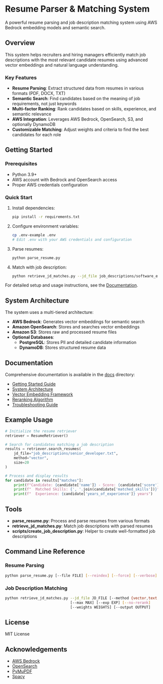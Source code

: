 # Resume Parser & Matching System

A powerful resume parsing and job description matching system using AWS Bedrock embedding models and semantic search.

## Overview

This system helps recruiters and hiring managers efficiently match job descriptions with the most relevant candidate resumes using advanced vector embeddings and natural language understanding.

### Key Features

- **Resume Parsing**: Extract structured data from resumes in various formats (PDF, DOCX, TXT)
- **Semantic Search**: Find candidates based on the meaning of job requirements, not just keywords
- **Multi-factor Ranking**: Rank candidates based on skills, experience, and semantic relevance
- **AWS Integration**: Leverages AWS Bedrock, OpenSearch, S3, and optionally DynamoDB
- **Customizable Matching**: Adjust weights and criteria to find the best candidates for each role

## Getting Started

### Prerequisites

- Python 3.9+
- AWS account with Bedrock and OpenSearch access
- Proper AWS credentials configuration

### Quick Start

1. Install dependencies:
   ```bash
   pip install -r requirements.txt
   ```

2. Configure environment variables:
   ```bash
   cp .env-example .env
   # Edit .env with your AWS credentials and configuration
   ```

3. Parse resumes:
   ```bash
   python parse_resume.py
   ```

4. Match with job description:
   ```bash
   python retrieve_jd_matches.py --jd_file job_descriptions/software_engineer.txt
   ```

For detailed setup and usage instructions, see the [Documentation](./docs/README.md).

## System Architecture

The system uses a multi-tiered architecture:

- **AWS Bedrock**: Generates vector embeddings for semantic search
- **Amazon OpenSearch**: Stores and searches vector embeddings
- **Amazon S3**: Stores raw and processed resume files
- **Optional Databases**:
  - **PostgreSQL**: Stores PII and detailed candidate information
  - **DynamoDB**: Stores structured resume data

## Documentation

Comprehensive documentation is available in the [docs](./docs/README.md) directory:

- [Getting Started Guide](./docs/user-guides/getting-started.md)
- [System Architecture](./docs/architecture/system-architecture.md)
- [Vector Embedding Framework](./docs/technical-docs/vector-embedding-framework.md)
- [Reranking Algorithm](./docs/technical-docs/reranking-algorithm.md)
- [Troubleshooting Guide](./docs/troubleshooting/common-issues.md)

## Example Usage

```python
# Initialize the resume retriever
retriever = ResumeRetriever()

# Search for candidates matching a job description
results = retriever.search_resumes(
    jd_file="job_descriptions/senior_developer.txt",
    method="vector",
    size=20
)

# Process and display results
for candidate in results["matches"]:
    print(f"Candidate: {candidate['name']} - Score: {candidate['score']}")
    print(f"  Matched Skills: {', '.join(candidate['matched_skills'])}")
    print(f"  Experience: {candidate['years_of_experience']} years")
```

## Tools

- **parse_resume.py**: Process and parse resumes from various formats
- **retrieve_jd_matches.py**: Match job descriptions with parsed resumes
- **scripts/create_job_description.py**: Helper to create well-formatted job descriptions

## Command Line Reference

### Resume Parsing

```bash
python parse_resume.py [--file FILE] [--reindex] [--force] [--verbose]
```

### Job Description Matching

```bash
python retrieve_jd_matches.py --jd_file JD_FILE [--method {vector,text,hybrid}] 
                              [--max MAX] [--exp EXP] [--no-rerank]
                              [--weights WEIGHTS] [--output OUTPUT]
```

## License

MIT License

## Acknowledgements

- [AWS Bedrock](https://aws.amazon.com/bedrock/)
- [OpenSearch](https://opensearch.org/)
- [PyMuPDF](https://pymupdf.readthedocs.io/)
- [Spacy](https://spacy.io/) 